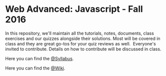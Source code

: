 # Web Advanced: Javascript - Fall 2016

In this repository, we'll maintain all the tutorials, notes, documents, class exercises and our quizzes alongside their solutions. Most will be covered in class and they are great go-tos for your quiz reviews as well.  Everyone's invited to contribute. Details on how to contribute will be discussed in class.

Here you can find the [@Syllabus](https://github.com/web-advanced-fall-2016/class-wiki/blob/master/PGTE_5505_A_TEHRANI_FA16.pdf).

Here you can find the [@Wiki](https://github.com/web-advanced-fall-2016/class-wiki/wiki/Welcome!).





